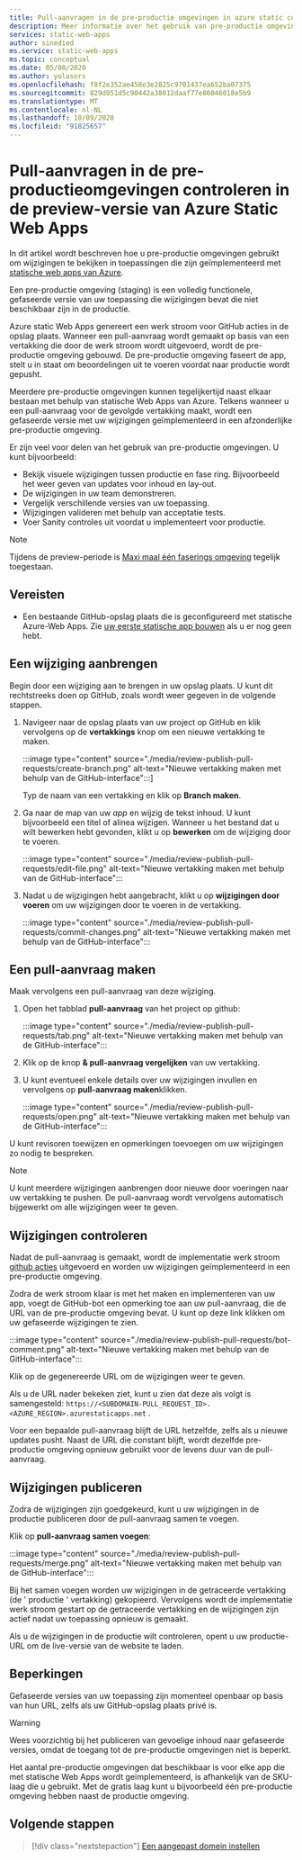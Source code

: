 ```yaml
---
title: Pull-aanvragen in de pre-productie omgevingen in azure static controleren Web Apps
description: Meer informatie over het gebruik van pre-productie omgevingen om wijzigingen in de pull-aanvragen in azure static Web Apps te controleren.
services: static-web-apps
author: sinedied
ms.service: static-web-apps
ms.topic: conceptual
ms.date: 05/08/2020
ms.author: yolasors
ms.openlocfilehash: f8f2e352ae458e3e2825c9701437ea652ba07375
ms.sourcegitcommit: 829d951d5c90442a38012daaf77e86046018e5b9
ms.translationtype: MT
ms.contentlocale: nl-NL
ms.lasthandoff: 10/09/2020
ms.locfileid: "91825657"
---
```

# <a name="review-pull-requests-in-pre-production-environments-in-azure-static-web-apps-preview"></a>Pull-aanvragen in de pre-productieomgevingen controleren in de preview-versie van Azure Static Web Apps

In dit artikel wordt beschreven hoe u pre-productie omgevingen gebruikt om wijzigingen te bekijken in toepassingen die zijn geïmplementeerd met [statische web apps van Azure](overview.md).

Een pre-productie omgeving (staging) is een volledig functionele, gefaseerde versie van uw toepassing die wijzigingen bevat die niet beschikbaar zijn in de productie.

Azure static Web Apps genereert een werk stroom voor GitHub acties in de opslag plaats. Wanneer een pull-aanvraag wordt gemaakt op basis van een vertakking die door de werk stroom wordt uitgevoerd, wordt de pre-productie omgeving gebouwd. De pre-productie omgeving faseert de app, stelt u in staat om beoordelingen uit te voeren voordat naar productie wordt gepusht.

Meerdere pre-productie omgevingen kunnen tegelijkertijd naast elkaar bestaan met behulp van statische Web Apps van Azure. Telkens wanneer u een pull-aanvraag voor de gevolgde vertakking maakt, wordt een gefaseerde versie met uw wijzigingen geïmplementeerd in een afzonderlijke pre-productie omgeving.

Er zijn veel voor delen van het gebruik van pre-productie omgevingen. U kunt bijvoorbeeld:

- Bekijk visuele wijzigingen tussen productie en fase ring. Bijvoorbeeld het weer geven van updates voor inhoud en lay-out.
- De wijzigingen in uw team demonstreren.
- Vergelijk verschillende versies van uw toepassing.
- Wijzigingen valideren met behulp van acceptatie tests.
- Voer Sanity controles uit voordat u implementeert voor productie.

> [!NOTE]
> Tijdens de preview-periode is [Maxi maal één faserings omgeving](quotas.md) tegelijk toegestaan.

## <a name="prerequisites"></a>Vereisten

- Een bestaande GitHub-opslag plaats die is geconfigureerd met statische Azure-Web Apps. Zie [uw eerste statische app bouwen](getting-started.md) als u er nog geen hebt.

## <a name="make-a-change"></a>Een wijziging aanbrengen

Begin door een wijziging aan te brengen in uw opslag plaats. U kunt dit rechtstreeks doen op GitHub, zoals wordt weer gegeven in de volgende stappen.

1. Navigeer naar de opslag plaats van uw project op GitHub en klik vervolgens op de **vertakkings** knop om een nieuwe vertakking te maken.

    :::image type="content" source="./media/review-publish-pull-requests/create-branch.png" alt-text="Nieuwe vertakking maken met behulp van de GitHub-interface":::]

    Typ de naam van een vertakking en klik op **Branch maken**.

1. Ga naar de map van uw _app_ en wijzig de tekst inhoud. U kunt bijvoorbeeld een titel of alinea wijzigen. Wanneer u het bestand dat u wilt bewerken hebt gevonden, klikt u op **bewerken** om de wijziging door te voeren.

    :::image type="content" source="./media/review-publish-pull-requests/edit-file.png" alt-text="Nieuwe vertakking maken met behulp van de GitHub-interface":::

1. Nadat u de wijzigingen hebt aangebracht, klikt u op **wijzigingen door voeren** om uw wijzigingen door te voeren in de vertakking.

    :::image type="content" source="./media/review-publish-pull-requests/commit-changes.png" alt-text="Nieuwe vertakking maken met behulp van de GitHub-interface":::

## <a name="create-a-pull-request"></a>Een pull-aanvraag maken

Maak vervolgens een pull-aanvraag van deze wijziging.

1. Open het tabblad **pull-aanvraag** van het project op github:

    :::image type="content" source="./media/review-publish-pull-requests/tab.png" alt-text="Nieuwe vertakking maken met behulp van de GitHub-interface":::

1. Klik op de knop **& pull-aanvraag vergelijken** van uw vertakking.

1. U kunt eventueel enkele details over uw wijzigingen invullen en vervolgens op **pull-aanvraag maken**klikken.

    :::image type="content" source="./media/review-publish-pull-requests/open.png" alt-text="Nieuwe vertakking maken met behulp van de GitHub-interface":::

U kunt revisoren toewijzen en opmerkingen toevoegen om uw wijzigingen zo nodig te bespreken.

> [!NOTE]
> U kunt meerdere wijzigingen aanbrengen door nieuwe door voeringen naar uw vertakking te pushen. De pull-aanvraag wordt vervolgens automatisch bijgewerkt om alle wijzigingen weer te geven.

## <a name="review-changes"></a>Wijzigingen controleren

Nadat de pull-aanvraag is gemaakt, wordt de implementatie werk stroom [github acties](https://github.com/features/actions) uitgevoerd en worden uw wijzigingen geïmplementeerd in een pre-productie omgeving.

Zodra de werk stroom klaar is met het maken en implementeren van uw app, voegt de GitHub-bot een opmerking toe aan uw pull-aanvraag, die de URL van de pre-productie omgeving bevat. U kunt op deze link klikken om uw gefaseerde wijzigingen te zien.

:::image type="content" source="./media/review-publish-pull-requests/bot-comment.png" alt-text="Nieuwe vertakking maken met behulp van de GitHub-interface":::

Klik op de gegenereerde URL om de wijzigingen weer te geven.

Als u de URL nader bekeken ziet, kunt u zien dat deze als volgt is samengesteld: `https://<SUBDOMAIN-PULL_REQUEST_ID>.<AZURE_REGION>.azurestaticapps.net` .

Voor een bepaalde pull-aanvraag blijft de URL hetzelfde, zelfs als u nieuwe updates pusht. Naast de URL die constant blijft, wordt dezelfde pre-productie omgeving opnieuw gebruikt voor de levens duur van de pull-aanvraag.

## <a name="publish-changes"></a>Wijzigingen publiceren

Zodra de wijzigingen zijn goedgekeurd, kunt u uw wijzigingen in de productie publiceren door de pull-aanvraag samen te voegen.

Klik op **pull-aanvraag samen voegen**:

:::image type="content" source="./media/review-publish-pull-requests/merge.png" alt-text="Nieuwe vertakking maken met behulp van de GitHub-interface":::

Bij het samen voegen worden uw wijzigingen in de getraceerde vertakking (de ' productie ' vertakking) gekopieerd. Vervolgens wordt de implementatie werk stroom gestart op de getraceerde vertakking en de wijzigingen zijn actief nadat uw toepassing opnieuw is gemaakt.

Als u de wijzigingen in de productie wilt controleren, opent u uw productie-URL om de live-versie van de website te laden.

## <a name="limitations"></a>Beperkingen

Gefaseerde versies van uw toepassing zijn momenteel openbaar op basis van hun URL, zelfs als uw GitHub-opslag plaats privé is.

> [!WARNING]
> Wees voorzichtig bij het publiceren van gevoelige inhoud naar gefaseerde versies, omdat de toegang tot de pre-productie omgevingen niet is beperkt.

Het aantal pre-productie omgevingen dat beschikbaar is voor elke app die met statische Web Apps wordt geïmplementeerd, is afhankelijk van de SKU-laag die u gebruikt. Met de gratis laag kunt u bijvoorbeeld één pre-productie omgeving hebben naast de productie omgeving.

## <a name="next-steps"></a>Volgende stappen

> [!div class="nextstepaction"]
> [Een aangepast domein instellen](custom-domain.md)
